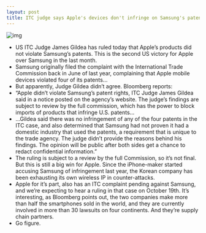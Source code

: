 ```yaml
---
layout: post
title: ITC judge says Apple's devices don't infringe on Samsung's patents
---
```

![img](http://media.idownloadblog.com/wp-content/uploads/2011/12/courtroom-gavel.jpg)
* US ITC Judge James Gildea has ruled today that Apple’s products did not violate Samsung’s patents. This is the second US victory for Apple over Samsung in the last month.
* Samsung originally filed the complaint with the International Trade Commission back in June of last year, complaining that Apple mobile devices violated four of its patents…
* But apparently, Judge Gildea didn’t agree. Bloomberg reports:
* “Apple didn’t violate Samsung’s patent rights, ITC Judge James Gildea said in a notice posted on the agency’s website. The judge’s findings are subject to review by the full commission, which has the power to block imports of products that infringe U.S. patents…
* …Gildea said there was no infringement of any of the four patents in the ITC case, and also determined that Samsung had not proven it had a domestic industry that used the patents, a requirement that is unique to the trade agency. The judge didn’t provide the reasons behind his findings. The opinion will be public after both sides get a chance to redact confidential information.”
* The ruling is subject to a review by the full Commission, so it’s not final. But this is still a big win for Apple. Since the iPhone-maker started accusing Samsung of infringement last year, the Korean company has been exhausting its own wireless IP in counter-attacks.
* Apple for it’s part, also has an ITC complaint pending against Samsung, and we’re expecting to hear a ruling in that case on October 19th. It’s interesting, as Bloomberg points out, the two companies make more than half the smartphones sold in the world, and they are currently involved in more than 30 lawsuits on four continents. And they’re supply chain partners.
* Go figure.

